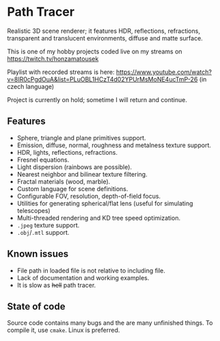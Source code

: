 # Path Tracer

Realistic 3D scene renderer; it features HDR, reflections, refractions,
transparent and translucent environments, diffuse and matte surface.

This is one of my hobby projects coded live on my streams
on https://twitch.tv/honzamatousek

Playlist with recorded streams is here: https://www.youtube.com/watch?v=8IR0cPgdOuA&list=PLuOBL1HCzT4d02YPUrMsMoNE4ucTmP-26 (in czech language)

Project is currently on hold; sometime I will return and continue.

## Features

* Sphere, triangle and plane primitives support.
* Emission, diffuse, normal, roughness and metalness texture support.
* HDR, lights, reflections, refractions.
* Fresnel equations.
* Light dispersion (rainbows are possible).
* Nearest neighbor and bilinear texture filtering.
* Fractal materials (wood, marble).
* Custom language for scene definitions.
* Configurable FOV, resolution, depth-of-field focus.
* Utilities for generating spherical/flat lens (useful for simulating telescopes)
* Multi-threaded rendering and KD tree speed optimization.
* `.jpeg` texture support.
* `.obj`/`.mtl` support.

## Known issues

* File path in loaded file is not relative to including file.
* Lack of documentation and working examples.
* It is slow as ~~hell~~ path tracer.

## State of code

Source code contains many bugs and the are many unfinished things. To compile it, use `cmake`. Linux is preferred.
